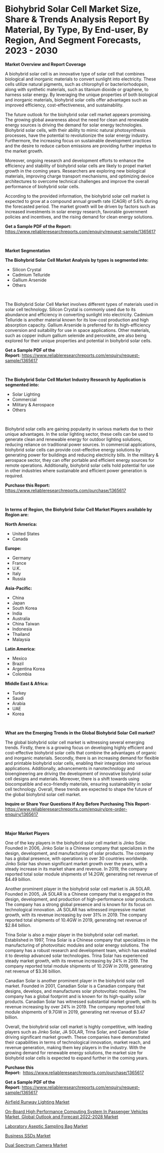 <p><h1>Biohybrid Solar Cell Market Size, Share & Trends Analysis Report By Material, By Type, By End-user, By Region, And Segment Forecasts, 2023 - 2030</h1></p><p><strong>Market Overview and Report Coverage</strong></p>
<p><p>A biohybrid solar cell is an innovative type of solar cell that combines biological and inorganic materials to convert sunlight into electricity. These cells utilize natural pigments, such as chlorophyll or bacteriorhodopsin, along with synthetic materials, such as titanium dioxide or graphene, to harness solar energy. By leveraging the unique properties of both biological and inorganic materials, biohybrid solar cells offer advantages such as improved efficiency, cost-effectiveness, and sustainability.</p><p>The future outlook for the biohybrid solar cell market appears promising. The growing global awareness about the need for clean and renewable energy sources is driving the demand for solar energy technologies. Biohybrid solar cells, with their ability to mimic natural photosynthesis processes, have the potential to revolutionize the solar energy industry. Furthermore, the increasing focus on sustainable development practices and the desire to reduce carbon emissions are providing further impetus to the market growth.</p><p>Moreover, ongoing research and development efforts to enhance the efficiency and stability of biohybrid solar cells are likely to propel market growth in the coming years. Researchers are exploring new biological materials, improving charge transport mechanisms, and optimizing device architectures to overcome technical challenges and improve the overall performance of biohybrid solar cells.</p><p>According to the provided information, the biohybrid solar cell market is expected to grow at a compound annual growth rate (CAGR) of 5.6% during the forecasted period. The market growth will be driven by factors such as increased investments in solar energy research, favorable government policies and incentives, and the rising demand for clean energy solutions.</p></p>
<p><strong>Get a Sample PDF of the Report:</strong> <a href="https://www.reliableresearchreports.com/enquiry/request-sample/1365617">https://www.reliableresearchreports.com/enquiry/request-sample/1365617</a></p>
<p>&nbsp;</p>
<p><strong>Market Segmentation</strong></p>
<p><strong>The Biohybrid Solar Cell Market Analysis by types is segmented into:</strong></p>
<p><ul><li>Silicon Crystal</li><li>Cadmium Telluride</li><li>Gallium Arsenide</li><li>Others</li></ul></p>
<p>&nbsp;</p>
<p><p>The Biohybrid Solar Cell Market involves different types of materials used in solar cell technology. Silicon Crystal is commonly used due to its abundance and efficiency in converting sunlight into electricity. Cadmium Telluride is another material known for its low-cost production and high absorption capacity. Gallium Arsenide is preferred for its high-efficiency conversion and suitability for use in space applications. Other materials, such as copper indium gallium selenide and perovskite, are also being explored for their unique properties and potential in biohybrid solar cells.</p></p>
<p><strong>Get a Sample PDF of the Report:</strong>&nbsp;<a href="https://www.reliableresearchreports.com/enquiry/request-sample/1365617">https://www.reliableresearchreports.com/enquiry/request-sample/1365617</a></p>
<p>&nbsp;</p>
<p><strong>The Biohybrid Solar Cell Market Industry Research by Application is segmented into:</strong></p>
<p><ul><li>Solar Lighting</li><li>Commercial</li><li>Military & Aerospace</li><li>Others</li></ul></p>
<p>&nbsp;</p>
<p><p>Biohybrid solar cells are gaining popularity in various markets due to their unique advantages. In the solar lighting sector, these cells can be used to generate clean and renewable energy for outdoor lighting solutions, reducing reliance on traditional power sources. In commercial applications, biohybrid solar cells can provide cost-effective energy solutions by generating power for buildings and reducing electricity bills. In the military & aerospace sector, they can offer portable and efficient energy sources for remote operations. Additionally, biohybrid solar cells hold potential for use in other industries where sustainable and efficient power generation is required.</p></p>
<p><strong>Purchase this Report:</strong>&nbsp; <a href="https://www.reliableresearchreports.com/purchase/1365617">https://www.reliableresearchreports.com/purchase/1365617</a></p>
<p>&nbsp;</p>
<p><strong>In terms of Region, the Biohybrid Solar Cell Market Players available by Region are:</strong></p>
<p>
    <p> <strong> North America: </strong>
        <ul>
            <li>United States</li>
            <li>Canada</li>
        </ul>
        </p> 
    <p> <strong> Europe: </strong>
        <ul>
            <li>Germany</li>
            <li>France</li>
            <li>U.K.</li>
            <li>Italy</li>
            <li>Russia</li>
        </ul>
        </p> 
    <p> <strong> Asia-Pacific: </strong>
        <ul>
            <li>China</li>
            <li>Japan</li>
            <li>South Korea</li>
            <li>India</li>
            <li>Australia</li>
            <li>China Taiwan</li>
            <li>Indonesia</li>
            <li>Thailand</li>
            <li>Malaysia</li>
        </ul>
        </p> 
    <p> <strong> Latin America: </strong>
        <ul>
            <li>Mexico</li>
            <li>Brazil</li>
            <li>Argentina Korea</li>
            <li>Colombia</li>
        </ul>
        </p> 
    <p> <strong> Middle East & Africa: </strong>
        <ul>
            <li>Turkey</li>
            <li>Saudi</li>
            <li>Arabia</li>
            <li>UAE</li>
            <li>Korea</li>
        </ul>
    </p>
    </p>
<p>&nbsp;</p>
<p><strong>What are the Emerging Trends in the Global Biohybrid Solar Cell market?</strong></p>
<p><p>The global biohybrid solar cell market is witnessing several emerging trends. Firstly, there is a growing focus on developing highly efficient and cost-effective biohybrid solar cells that combine the advantages of organic and inorganic materials. Secondly, there is an increasing demand for flexible and printable biohybrid solar cells, enabling their integration into various applications. Additionally, advancements in nanotechnology and bioengineering are driving the development of innovative biohybrid solar cell designs and materials. Moreover, there is a shift towards using biocompatible and eco-friendly materials, ensuring sustainability in solar cell technology. Overall, these trends are expected to shape the future of the global biohybrid solar cell market.</p></p>
<p><strong>Inquire or Share Your Questions If Any Before Purchasing This Report</strong>- <a href="https://www.reliableresearchreports.com/enquiry/pre-order-enquiry/1365617">https://www.reliableresearchreports.com/enquiry/pre-order-enquiry/1365617</a></p>
<p>&nbsp;</p>
<p><strong>Major Market Players</strong></p>
<p><p>One of the key players in the biohybrid solar cell market is Jinko Solar. Founded in 2006, Jinko Solar is a Chinese company that specializes in the design, development, and manufacturing of solar products. The company has a global presence, with operations in over 30 countries worldwide. Jinko Solar has shown significant market growth over the years, with a steady increase in its market share and revenue. In 2019, the company reported total solar module shipments of 14.2GW, generating net revenue of $4.49 billion.</p><p>Another prominent player in the biohybrid solar cell market is JA SOLAR. Founded in 2005, JA SOLAR is a Chinese company that is engaged in the design, development, and production of high-performance solar products. The company has a strong global presence and is known for its focus on technological innovation. JA SOLAR has witnessed impressive market growth, with its revenue increasing by over 31% in 2019. The company reported total shipments of 10.4GW in 2019, generating net revenue of $2.84 billion.</p><p>Trina Solar is also a major player in the biohybrid solar cell market. Established in 1997, Trina Solar is a Chinese company that specializes in the manufacturing of photovoltaic modules and solar energy solutions. The company has a robust research and development team, which has enabled it to develop advanced solar technologies. Trina Solar has experienced steady market growth, with its revenue increasing by 24% in 2019. The company reported total module shipments of 10.2GW in 2019, generating net revenue of $3.36 billion.</p><p>Canadian Solar is another prominent player in the biohybrid solar cell market. Founded in 2001, Canadian Solar is a Canadian company that designs, develops, and manufactures solar photovoltaic modules. The company has a global footprint and is known for its high-quality solar products. Canadian Solar has witnessed substantial market growth, with its revenue increasing by over 24% in 2019. The company reported total module shipments of 9.7GW in 2019, generating net revenue of $3.47 billion.</p><p>Overall, the biohybrid solar cell market is highly competitive, with leading players such as Jinko Solar, JA SOLAR, Trina Solar, and Canadian Solar driving significant market growth. These companies have demonstrated their capabilities in terms of technological innovation, market reach, and revenue generation, making them key players in the industry. With the growing demand for renewable energy solutions, the market size for biohybrid solar cells is expected to expand further in the coming years.</p></p>
<p><strong>Purchase this Report:</strong>&nbsp;&nbsp;<a href="https://www.reliableresearchreports.com/purchase/1365617">https://www.reliableresearchreports.com/purchase/1365617</a></p>
<p></p>
<p><strong>Get a Sample PDF of the Report:</strong>&nbsp;<a href="https://www.reliableresearchreports.com/enquiry/request-sample/1365617">https://www.reliableresearchreports.com/enquiry/request-sample/1365617</a></p>
<p><p><a href="https://medium.com/@briaabshire64/airfield-runway-lighting-market-size-growth-forecast-2023-2030-9413cff53f44">Airfield Runway Lighting Market</a></p><p><a href="https://www.linkedin.com/pulse/on-board-high-performance-computing-system-passenger-vehicles-gzcle/">On-Board High Performance Computing System In Passenger Vehicles Market, Global Outlook and Forecast 2022-2028 Market</a></p><p><a href="https://www.linkedin.com/pulse/laboratory-aseptic-sampling-bag-market-challenges-opportunities-mqm0e/">Laboratory Aseptic Sampling Bag Market</a></p><p><a href="https://www.linkedin.com/pulse/business-ssds-market-size-share-global-analysis-report-2023-uujde/">Business SSDs Market</a></p><p><a href="https://medium.com/@dougschmidt645/dual-spectrum-camera-market-size-growth-forecast-2023-2030-864220caf8c9">Dual Spectrum Camera Market</a></p></p>